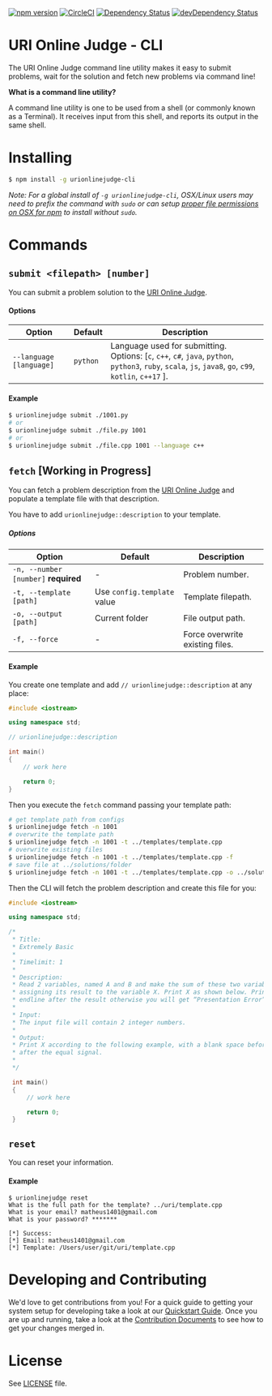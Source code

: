 [![npm version](https://badge.fury.io/js/urionlinejudge-cli.svg)](https://badge.fury.io/js/urionlinejudge-cli)
[![CircleCI](https://circleci.com/gh/matheussampaio/urionlinejudge-cli/tree/master.svg?style=svg)](https://circleci.com/gh/matheussampaio/urionlinejudge-cli/tree/master)
[![Dependency Status](https://david-dm.org/matheussampaio/urionlinejudge-cli.svg)](https://david-dm.org/matheussampaio/urionlinejudge-cli)
[![devDependency Status](https://david-dm.org/matheussampaio/urionlinejudge-cli/dev-status.svg)](https://david-dm.org/matheussampaio/urionlinejudge-cli#info=devDependencies)

# URI Online Judge - CLI

The URI Online Judge command line utility makes it easy to submit problems, wait for the solution and fetch new problems via command line!

**What is a command line utility?**

A command line utility is one to be used from a shell (or commonly known as a Terminal). It receives input from this shell, and reports its output in the same shell.

# Installing

```bash
$ npm install -g urionlinejudge-cli
```

*Note: For a global install of `-g urionlinejudge-cli`, OSX/Linux users may need to prefix the command with `sudo` or can setup [proper file permissions on OSX for npm](http://www.johnpapa.net/how-to-use-npm-global-without-sudo-on-osx/) to install without `sudo`.*


# Commands

## `submit <filepath> [number]`
You can submit a problem solution to the [URI Online Judge](1).

#### Options

| Option | Default | Description |
|--------|---------|-------------|
| `--language [language]` | `python` | Language used for submitting. Options: [`c`, `c++`, `c#`, `java`, `python`, `python3`, `ruby`, `scala`, `js`, `java8`, `go`, `c99`, `kotlin`, `c++17` ]. |

#### Example

```bash
$ urionlinejudge submit ./1001.py
# or
$ urionlinejudge submit ./file.py 1001
# or
$ urionlinejudge submit ./file.cpp 1001 --language c++
```



## `fetch` [Working in Progress]
You can fetch a problem description from the [URI Online Judge](1) and populate a template file with that description.

You have to add `urionlinejudge::description` to your template.

##### Options

| Option | Default | Description |
|--------|---------|-------------|
| `-n, --number [number]` **required** | - | Problem number. |
| `-t, --template [path]` | Use `config.template` value | Template filepath. |
| `-o, --output [path]` | Current folder | File output path. |
| `-f, --force` | - | Force overwrite existing files. |


#### Example

You create one template and add `// urionlinejudge::description` at any place:
```cpp
#include <iostream>

using namespace std;

// urionlinejudge::description

int main()
{
    // work here

    return 0;
}
```

Then you execute the `fetch` command passing your template path:

```bash
# get template path from configs
$ urionlinejudge fetch -n 1001
# overwrite the template path
$ urionlinejudge fetch -n 1001 -t ../templates/template.cpp
# overwrite existing files
$ urionlinejudge fetch -n 1001 -t ../templates/template.cpp -f
# save file at ../solutions/folder
$ urionlinejudge fetch -n 1001 -t ../templates/template.cpp -o ../solutions/folder
```

Then the CLI will fetch the problem description and create this file for you:
```cpp
#include <iostream>

using namespace std;

/*
 * Title:
 * Extremely Basic
 *
 * Timelimit: 1
 *
 * Description:
 * Read 2 variables, named A and B and make the sum of these two variables,
 * assigning its result to the variable X. Print X as shown below. Print
 * endline after the result otherwise you will get “Presentation Error”.
 *
 * Input:
 * The input file will contain 2 integer numbers.
 *
 * Output:
 * Print X according to the following example, with a blank space before and
 * after the equal signal.
 *
 */

 int main()
 {
     // work here

     return 0;
 }
 ```



## `reset`
You can reset your information.

#### Example

```
$ urionlinejudge reset
What is the full path for the template? ../uri/template.cpp
What is your email? matheus1401@gmail.com
What is your password? *******

[*] Success:
[*] Email: matheus1401@gmail.com
[*] Template: /Users/user/git/uri/template.cpp
```



# Developing and Contributing
We'd love to get contributions from you! For a quick guide to getting your system setup for developing take a look at our [Quickstart Guide](https://github.com/matheussampaio/urionlinejudge-cli/blob/master/QUICKSTART.md). Once you are up and running, take a look at the [Contribution Documents](https://github.com/matheussampaio/urionlinejudge-cli/blob/master/CONTRIBUTING.md) to see how to get your changes merged in.


# License
See [LICENSE](https://github.com/matheussampaio/urionlinejudge-cli/blob/master/LICENSE) file.

[1]: https://www.urionlinejudge.com.br
